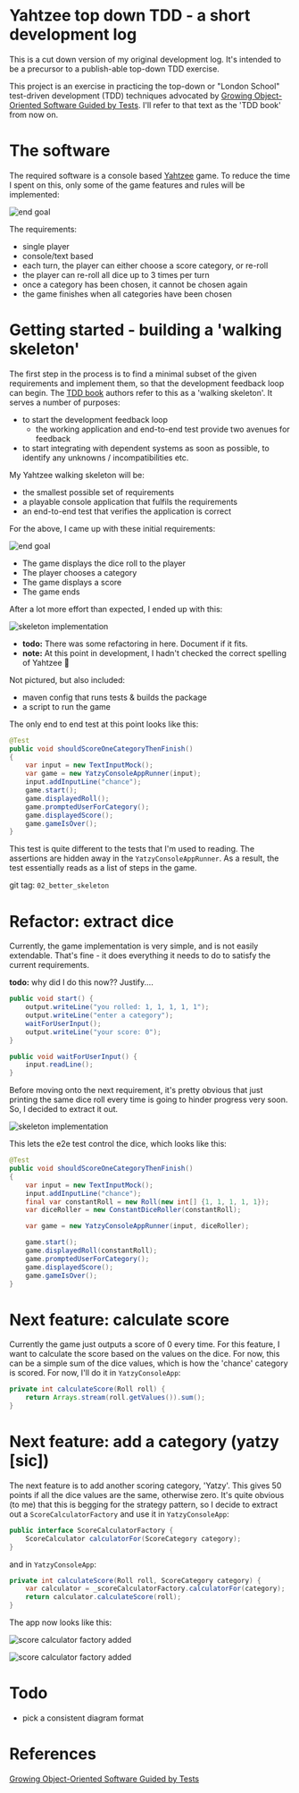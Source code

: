 # Yahtzee top down TDD - a short development log

This is a cut down version of my original development log. It's intended to be a
precursor to a publish-able top-down TDD exercise.

This project is an exercise in practicing the top-down or "London School" test-driven
development (TDD) techniques advocated by [Growing Object-Oriented Software Guided by Tests][TDD book].
I'll refer to that text as the 'TDD book' from now on.


# The software

The required software is a console based [Yahtzee][Yahtzee] game. To reduce the time
I spent on this, only some of the game features and rules will be implemented:

![end goal](./img/01_end_goal.jpg)

The requirements:

- single player
- console/text based
- each turn, the player can either choose a score category, or re-roll
- the player can re-roll all dice up to 3 times per turn
- once a category has been chosen, it cannot be chosen again
- the game finishes when all categories have been chosen


# Getting started - building a 'walking skeleton'

The first step in the process is to find a minimal subset of the given requirements and
implement them, so that the development feedback loop can begin. The [TDD book]
authors refer to this as a 'walking skeleton'. It serves a number of purposes:

- to start the development feedback loop
    - the working application and end-to-end test provide two avenues for feedback
- to start integrating with dependent systems as soon as possible, to identify
  any unknowns / incompatibilities etc.

My Yahtzee walking skeleton will be:

- the smallest possible set of requirements
- a playable console application that fulfils the requirements
- an end-to-end test that verifies the application is correct

For the above, I came up with these initial requirements:

![end goal](./img/02_skeleton.jpg)

- The game displays the dice roll to the player
- The player chooses a category
- The game displays a score
- The game ends

After a lot more effort than expected, I ended up with this:

![skeleton implementation](./img/02_skeleton_e2e_plus_runner.png)

- **todo:** There was some refactoring in here. Document if it fits.
- **note:** At this point in development, I hadn't checked the correct spelling
            of Yahtzee :facepalm:

Not pictured, but also included:

- maven config that runs tests & builds the package
- a script to run the game

The only end to end test at this point looks like this:

```java
@Test
public void shouldScoreOneCategoryThenFinish()
{
    var input = new TextInputMock();
    var game = new YatzyConsoleAppRunner(input);
    input.addInputLine("chance");
    game.start();
    game.displayedRoll();
    game.promptedUserForCategory();
    game.displayedScore();
    game.gameIsOver();
}
```

This test is quite different to the tests that I'm used to reading. The assertions are
hidden away in the `YatzyConsoleAppRunner`. As a result, the test essentially reads as
a list of steps in the game.

git tag: `02_better_skeleton`


# Refactor: extract dice

Currently, the game implementation is very simple, and is not easily extendable. That's fine -
it does everything it needs to do to satisfy the current requirements.

**todo:** why did I do this now?? Justify....

```java
public void start() {
    output.writeLine("you rolled: 1, 1, 1, 1, 1");
    output.writeLine("enter a category");
    waitForUserInput();
    output.writeLine("your score: 0");
}

public void waitForUserInput() {
    input.readLine();
}
```

Before moving onto the next requirement, it's pretty obvious that just printing the same dice
roll every time is going to hinder progress very soon. So, I decided to extract it out.

![skeleton implementation](./img/03_dice_roller.png)

This lets the e2e test control the dice, which looks like this:

```java
@Test
public void shouldScoreOneCategoryThenFinish()
{
    var input = new TextInputMock();
    input.addInputLine("chance");
    final var constantRoll = new Roll(new int[] {1, 1, 1, 1, 1});
    var diceRoller = new ConstantDiceRoller(constantRoll);

    var game = new YatzyConsoleAppRunner(input, diceRoller);

    game.start();
    game.displayedRoll(constantRoll);
    game.promptedUserForCategory();
    game.displayedScore();
    game.gameIsOver();
}
```


# Next feature: calculate score

Currently the game just outputs a score of 0 every time. For this feature, I want to calculate
the score based on the values on the dice. For now, this can be a simple sum of the dice values,
which is how the 'chance' category is scored. For now, I'll do it in `YatzyConsoleApp`:

```java
private int calculateScore(Roll roll) {
    return Arrays.stream(roll.getValues()).sum();
}
```


# Next feature: add a category (yatzy [sic])

The next feature is to add another scoring category, 'Yatzy'. This gives 50 points if all the
dice values are the same, otherwise zero. It's quite obvious (to me) that this is begging for
the strategy pattern, so I decide to extract out a `ScoreCalculatorFactory` and use it in
`YatzyConsoleApp`:

```java
public interface ScoreCalculatorFactory {
    ScoreCalculator calculatorFor(ScoreCategory category);
}
```

and in `YatzyConsoleApp`:

```java
private int calculateScore(Roll roll, ScoreCategory category) {
    var calculator = _scoreCalculatorFactory.calculatorFor(category);
    return calculator.calculateScore(roll);
}
```

The app now looks like this:

![score calculator factory added](./img/05.1_score_calc_factory.png)

![score calculator factory added](./img/05_score_calculator_factory.jpg)


# Todo

- pick a consistent diagram format

# References

[Growing Object-Oriented Software Guided by Tests][tdd book]

[TDD book]: http://www.growing-object-oriented-software.com/
[Yahtzee]: https://en.wikipedia.org/wiki/Yahtzee